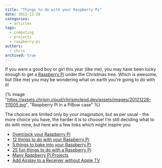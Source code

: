 ```yaml
---
title: "Things to do with your Raspberry Pi"
date: 2012-12-28
categories:
  - articles
tags:
  - computing
  - projects
  - raspberry-pi
authors:
  - chris
archived: true
---
```


If you were a good boy or girl this year (like me), you may have been lucky enough to get a [Raspberry Pi](http://www.raspberrypi.org "Raspberry Pi") under the Christmas tree. Which is awesome, but (like me) you may be wondering what on earth you're going to do with it!

{% image "https://assets.chrism.cloud/chrismcleod.dev/assets/images/20121228-111005.jpg", "Raspberry Pi in a PiBow case" %}

The choices are limited only by your imagination, but as per usual - the more choice you have, the harder it is to choose! I'm still deciding what to do with mine, but here are a few links which might inspire you:

- [Overclock your Raspberry Pi](http://www.jeremymorgan.com/tutorials/raspberry-pi/how-to-overclock-raspberry-pi/)
- [12 things to do with your Raspberry Pi](http://www.guardian.co.uk/technology/2012/nov/04/12-things-to-make-raspberry-pi)
- [5 things to bake into your Raspberry Pi](http://www.gizmodo.co.uk/2012/02/five-things-you-can-bake-into-your-brand-new-raspberry-pi/)
- [25 fun things to do with a Raspberry Pi](http://reviews.cnet.co.uk/desktops/25-fun-things-to-do-with-a-raspberry-pi-50009851/)
- [Many Raspberry Pi Projects](http://www.hanselman.com/blog/ManyRaspberryPiProjectsHowCanYouNotLoveATinyComputer.aspx)
- [Add Airplay to a Receiver without Apple TV](http://www.hanselman.com/blog/AddingAirPlayToAReceiverWithoutAnAppleTVRaspbmcAndTheRaspberryPi.aspx)
